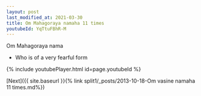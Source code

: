 ```yaml
---
layout: post
last_modified_at: 2021-03-30
title: Om Mahagoraya namaha 11 times
youtubeId: YqTtuFBhR-M
---
```

 
 
Om Mahagoraya nama 
 
 -  Who is of a very fearful form 
 
  
 
  
 
 
 
 
 
 


{% include youtubePlayer.html id=page.youtubeId %}
 
[Next]({{ site.baseurl }}{% link  split1/_posts/2013-10-18-Om vasine namaha 11 times.md%})
 
